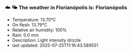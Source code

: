### ☁️ 🌤️  The weather in Florianópolis is: Florianópolis

- Temperature: 13.75°C
- On flesh: 13.79°C
- Relative air humidity: 100%
- Rain: 0.0 mm
- Description: Light intensity drizzle
- last updated: 2025-07-25T11:16:43.589551
